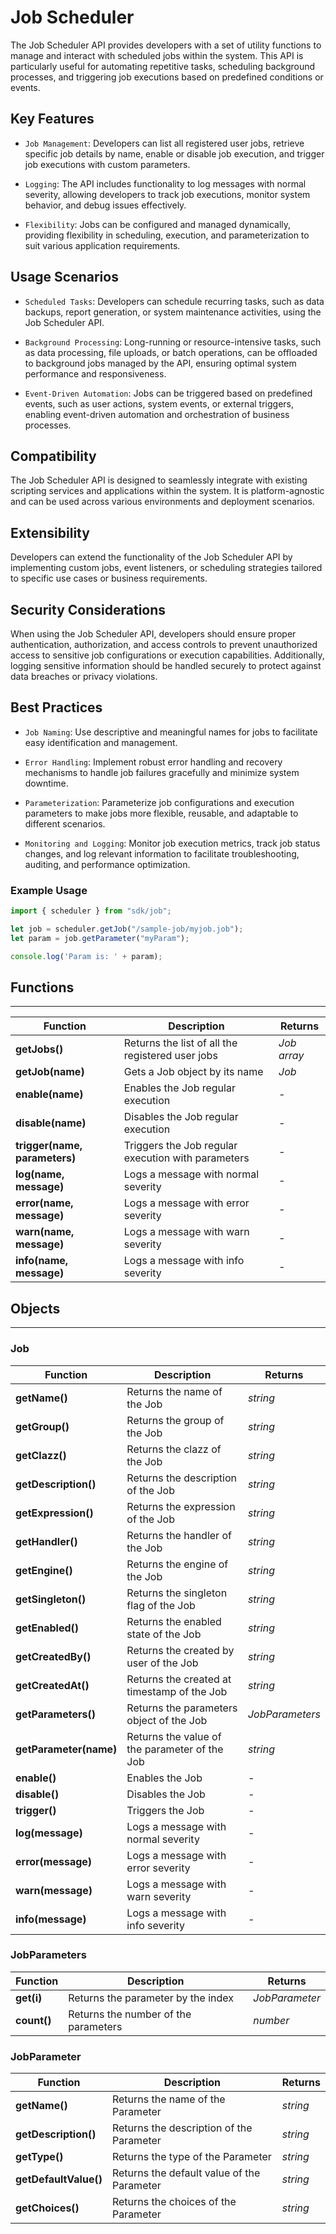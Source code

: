 # Job Scheduler

The Job Scheduler API provides developers with a set of utility functions to manage and interact with scheduled jobs within the system. This API is particularly useful for automating repetitive tasks, scheduling background processes, and triggering job executions based on predefined conditions or events.

## Key Features

* `Job Management`: Developers can list all registered user jobs, retrieve specific job details by name, enable or disable job execution, and trigger job executions with custom parameters.

* `Logging`: The API includes functionality to log messages with normal severity, allowing developers to track job executions, monitor system behavior, and debug issues effectively.

* `Flexibility`: Jobs can be configured and managed dynamically, providing flexibility in scheduling, execution, and parameterization to suit various application requirements.

## Usage Scenarios

* `Scheduled Tasks`: Developers can schedule recurring tasks, such as data backups, report generation, or system maintenance activities, using the Job Scheduler API.

* `Background Processing`: Long-running or resource-intensive tasks, such as data processing, file uploads, or batch operations, can be offloaded to background jobs managed by the API, ensuring optimal system performance and responsiveness.

* `Event-Driven Automation`: Jobs can be triggered based on predefined events, such as user actions, system events, or external triggers, enabling event-driven automation and orchestration of business processes.

## Compatibility

The Job Scheduler API is designed to seamlessly integrate with existing scripting services and applications within the system. It is platform-agnostic and can be used across various environments and deployment scenarios.

## Extensibility

Developers can extend the functionality of the Job Scheduler API by implementing custom jobs, event listeners, or scheduling strategies tailored to specific use cases or business requirements.

## Security Considerations

When using the Job Scheduler API, developers should ensure proper authentication, authorization, and access controls to prevent unauthorized access to sensitive job configurations or execution capabilities. Additionally, logging sensitive information should be handled securely to protect against data breaches or privacy violations.

## Best Practices

* `Job Naming`: Use descriptive and meaningful names for jobs to facilitate easy identification and management.

* `Error Handling`: Implement robust error handling and recovery mechanisms to handle job failures gracefully and minimize system downtime.

* `Parameterization`: Parameterize job configurations and execution parameters to make jobs more flexible, reusable, and adaptable to different scenarios.

* `Monitoring and Logging`: Monitor job execution metrics, track job status changes, and log relevant information to facilitate troubleshooting, auditing, and performance optimization.

### Example Usage

```javascript
import { scheduler } from "sdk/job";

let job = scheduler.getJob("/sample-job/myjob.job");
let param = job.getParameter("myParam");

console.log('Param is: ' + param);
```

## Functions

---

Function     | Description | Returns
------------ | ----------- | --------
**getJobs()**   | Returns the list of all the registered user jobs | *Job array*
**getJob(name)**   | Gets a Job object by its name | *Job*
**enable(name)**   | Enables the Job regular execution | *-*
**disable(name)**   | Disables the Job regular execution | *-*
**trigger(name, parameters)**   | Triggers the Job regular execution with parameters | *-*
**log(name, message)**   | Logs a message with normal severity | *-*
**error(name, message)**   | Logs a message with error severity | *-*
**warn(name, message)**   | Logs a message with warn severity | *-*
**info(name, message)**   | Logs a message with info severity | *-*

## Objects

---

### Job

Function     | Description | Returns
------------ | ----------- | --------
**getName()** | Returns the name of the Job | *string*
**getGroup()** | Returns the group of the Job | *string*
**getClazz()** | Returns the clazz of the Job | *string*
**getDescription()** | Returns the description of the Job | *string*
**getExpression()** | Returns the expression of the Job | *string*
**getHandler()** | Returns the handler of the Job | *string*
**getEngine()** | Returns the engine of the Job | *string*
**getSingleton()** | Returns the singleton flag of the Job | *string*
**getEnabled()** | Returns the enabled state of the Job | *string*
**getCreatedBy()** | Returns the created by user of the Job | *string*
**getCreatedAt()** | Returns the created at timestamp of the Job | *string*
**getParameters()** | Returns the parameters object of the Job | *JobParameters*
**getParameter(name)** | Returns the value of the parameter of the Job | *string*
**enable()** | Enables the Job | *-*
**disable()** | Disables the Job | *-*
**trigger()** | Triggers the Job | *-*
**log(message)**   | Logs a message with normal severity | *-*
**error(message)**   | Logs a message with error severity | *-*
**warn(message)**   | Logs a message with warn severity | *-*
**info(message)**   | Logs a message with info severity | *-*


### JobParameters

Function     | Description | Returns
------------ | ----------- | --------
**get(i)** | Returns the parameter by the index | *JobParameter*
**count()** | Returns the number of the parameters | *number*

### JobParameter

Function     | Description | Returns
------------ | ----------- | --------
**getName()** | Returns the name of the Parameter | *string*
**getDescription()** | Returns the description of the Parameter | *string*
**getType()** | Returns the type of the Parameter | *string*
**getDefaultValue()** | Returns the default value of the Parameter | *string*
**getChoices()** | Returns the choices of the Parameter | *string*